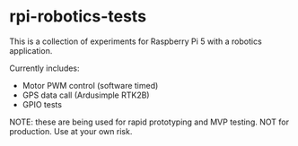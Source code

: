 # rpi-robotics-tests

This is a collection of experiments for Raspberry Pi 5 with a robotics application.

Currently includes:
* Motor PWM control (software timed)
* GPS data call (Ardusimple RTK2B)
* GPIO tests

NOTE: these are being used for rapid prototyping and MVP testing. NOT for production. Use at your own risk.
